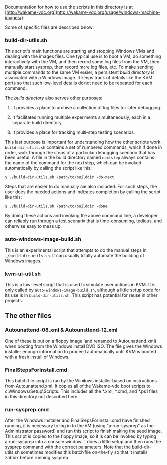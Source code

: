 

Documentation for how to use the scripts in this directory
is at [http://wakame-vdc.org](http://wakame-vdc.org/usage/windows-machine-images/).

Some of specific files are described below:

### build-dir-utils.sh

This script's main functions are starting and stopping Windows VMs and
dealing with the images files.  One typical use is to boot a VM, do
something interactively with the VM, and then record some log files
from the VM, then manually start sysprep, then record more log
files, etc.  To make sending multiple commands to the same VM easier,
a persistent *build directory* is associated with a Windows image.  It
keeps track of details like the KVM ports so that such low-level
details do not need to be repeated for each command.

The *build directory* also serves other purposes:

  1. It provides a place to archive a collection of log files for later debugging.
  
  2. It facilitates running multiple experiments simultaneously, each
  in a separate build directory.

  3. It provides a place for tracking multi-step testing scenarios.

This last purpose is important for understanding how the other scripts
work.  `build-dir-utils.sh` contains a set of numbered
commands, which if done in order, walk through the steps of a particular
debugging scenario that has been useful.  A file in the build
directory named `nextstep` always contains the name of the command for
the next step, which can be invoked automatically by calling the
script like this:

```
$ ./build-dir-utils.sh /path/to/builddir -do-next
```

Steps that are easier to do manually are also included.  For such
steps, the user does the needed actions and indicates completion by
calling the script like this:

```
$ ./build-dir-utils.sh /path/to/builddir -done
```

By doing these actions and invoking the above command line, a
developer can reliably run through a test scenario that is
time-consuming, tedious, and otherwise easy to mess up.

### auto-windows-image-build.sh

This is an experimental script that attempts to do the
manual steps in `./build-dir-utils.sh`.  It can usually
totally automate the building of Windows images.

### kvm-ui-util.sh

This is a low-level script that is used to simulate user actions in
KVM.  It is only called by `auto-windows-image-build.sh`, although a
little setup code for its use is in `build-dir-utils.sh`.  This script
has potential for reuse in other projects.

## The other files

### Autounattend-08.xml & Autounattend-12.xml

One of these is put on a floppy image (and renamed to
Autounattend.xml) when booting from the Windows install DVD ISO.  The
file gives the Windows installer enough information to proceed
automatically until KVM is booted with a fresh install of Windows.

### FinalStepsForInstall.cmd

This batch file script is run by the Windows installer based on
instructions from Autounattend.xml.  It copies all of the Wakame-vdc
boot scripts to c:\Windows\Setup\Scripts\.  This includes all the
*.xml, *.cmd, and *.ps1 files in this directory not described here.

### run-sysprep.cmd

After the Windows installer and FinalStepsForInstall.cmd have finished
running, it is necessary to log in to the VM (using "a:run-sysprep" as
the Administrator password) and run this script to finish making the
seed image.  This script is copied to the floppy image, so it is
can be invoked by typing a:run-sysprep into a console window.  It does a
little setup and then runs the sysprep command with the correct
parameters.  Note that the build-dir-utils.sh sometimes
modifies this batch file on-the-fly so that it installs zabbix before
running sysprep.
